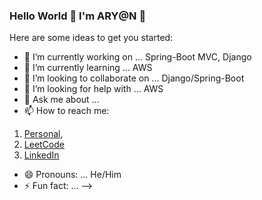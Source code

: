 ### Hello World 👋  I'm ARY@N  👋


Here are some ideas to get you started:

- 🔭 I’m currently working on ... Spring-Boot MVC, Django
- 🌱 I’m currently learning ... AWS
- 👯 I’m looking to collaborate on ... Django/Spring-Boot
- 🤔 I’m looking for help with ... AWS
- 💬 Ask me about ...
- 📫 How to reach me:

1. [Personal](https://srajsonu.ml),
2. [LeetCode](https://leetcode.com/srajsonu/)
3. [LinkedIn](https://www.linkedin.com/in/srajsonu/)
- 😄 Pronouns: ... He/Him
- ⚡ Fun fact: ...
-->
